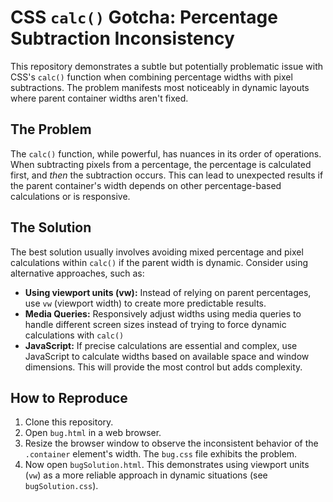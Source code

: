 # CSS `calc()` Gotcha: Percentage Subtraction Inconsistency

This repository demonstrates a subtle but potentially problematic issue with CSS's `calc()` function when combining percentage widths with pixel subtractions. The problem manifests most noticeably in dynamic layouts where parent container widths aren't fixed.

## The Problem

The `calc()` function, while powerful, has nuances in its order of operations. When subtracting pixels from a percentage, the percentage is calculated first, and *then* the subtraction occurs. This can lead to unexpected results if the parent container's width depends on other percentage-based calculations or is responsive.

## The Solution

The best solution usually involves avoiding mixed percentage and pixel calculations within `calc()` if the parent width is dynamic. Consider using alternative approaches, such as:

* **Using viewport units (vw):**  Instead of relying on parent percentages, use `vw` (viewport width) to create more predictable results.
* **Media Queries:** Responsively adjust widths using media queries to handle different screen sizes instead of trying to force dynamic calculations with `calc()`
* **JavaScript:** If precise calculations are essential and complex, use JavaScript to calculate widths based on available space and window dimensions.  This will provide the most control but adds complexity.

## How to Reproduce

1. Clone this repository.
2. Open `bug.html` in a web browser.
3. Resize the browser window to observe the inconsistent behavior of the `.container` element's width.   The `bug.css` file exhibits the problem.
4. Now open `bugSolution.html`. This demonstrates using viewport units (`vw`) as a more reliable approach in dynamic situations (see `bugSolution.css`).
